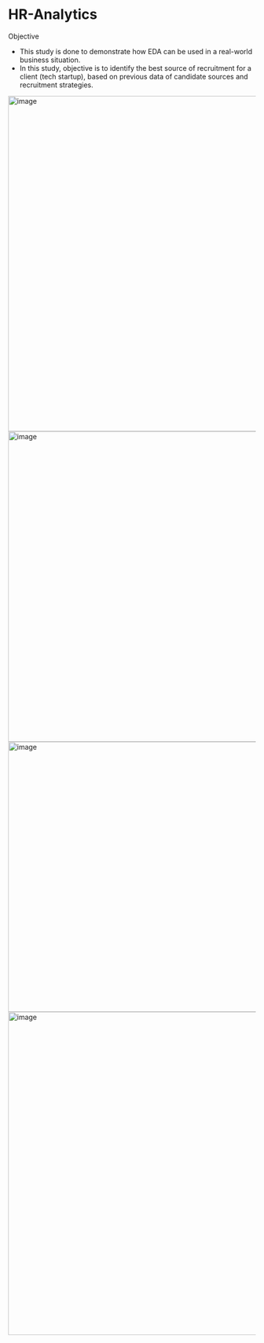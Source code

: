 # HR-Analytics
Objective
- This study is done to demonstrate how EDA can be used in a real-world business situation.
- In this study, objective is to identify the best source of recruitment for a client (tech startup), based on previous data of candidate sources and recruitment strategies.

<img width="683" alt="image" src="https://github.com/user-attachments/assets/362d40cc-355f-4b8d-89a6-44f559f42761">

<img width="632" alt="image" src="https://github.com/user-attachments/assets/5ce0949b-370f-4c8b-b524-e052b7d096c1">

<img width="550" alt="image" src="https://github.com/user-attachments/assets/e6086803-cceb-4fd3-a33e-f595c529f61c">

<img width="658" alt="image" src="https://github.com/user-attachments/assets/044c108c-c1e6-4d1e-8903-a4cfbbcebb07">








